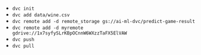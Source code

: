 * ```dvc init```
* ```dvc add data/wine.csv```
* ```dvc remote add -d remote_storage gs://ai-ml-dvc/predict-game-result```
* ```dvc remote add -d myremote gdrive://1x7syfySLrKBpOCnnW6WXzzTaFX5ElVAW```
* ```dvc push```
* ```dvc pull```